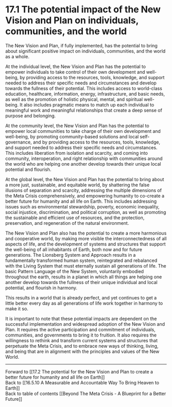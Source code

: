 # 17.1 The potential impact of the New Vision and Plan on individuals, communities, and the world

The New Vision and Plan, if fully implemented, has the potential to bring about significant positive impact on individuals, communities, and the world as a whole.

At the individual level, the New Vision and Plan has the potential to empower individuals to take control of their own development and well-being, by providing access to the resources, tools, knowledge, and support needed to address their specific needs and circumstances and develop towards the fullness of their potential. This includes access to world-class education, healthcare, information, energy, infrastructure, and basic needs, as well as the promotion of holistic physical, mental, and spiritual well-being. It also includes pragmatic means to match up each individual to meaningful work and meaningful relationships that create a deep sense of purpose and belonging. 

At the community level, the New Vision and Plan has the potential to empower local communities to take charge of their own development and well-being, by promoting community-based solutions and local self-governance, and by providing access to the resources, tools, knowledge, and support needed to address their specific needs and circumstances. This includes liberation from isolation and scarcity, and coming into community, interoperation, and right relationship with communities around the world who are helping one another develop towards their unique local potential and flourish.  

At the global level, the New Vision and Plan has the potential to bring about a more just, sustainable, and equitable world, by shattering the false illusions of separation and scarcity, addressing the multiple dimensions of the Meta Crisis comprehensively, and empowering humanity to co-create a better future for humanity and all life on Earth. This includes addressing issues such as environmental stewardship, poverty, economic inequality, social injustice, discrimination, and political corruption, as well as promoting the sustainable and efficient use of resources, and the protection, preservation, and regeneration of the natural environment.

The New Vision and Plan also has the potential to create a more harmonious and cooperative world, by making more visible the interconnectedness of all aspects of life, and the development of systems and structures that support the well-being of all inhabitants of Earth, both now and for future generations. The Lionsberg System and Approach results in a fundamentally transformed human system, reintegrated and rebalanced with the Living System that must eternally sustain all generations of life. The basic Pattern Language of the New System, voluntarily embodied throughout the earth, results in a planet in which all things are helping one another develop towards the fullness of their unique individual and local potential, and flourish in harmony.

This results in a world that is already perfect, and yet continues to get a little better every day as all generations of life work together in harmony to make it so. 

It is important to note that these potential impacts are dependent on the successful implementation and widespread adoption of the New Vision and Plan. It requires the active participation and commitment of individuals, communities, and governments to bring it to fruition. It also requires the willingness to rethink and transform current systems and structures that perpetuate the Meta Crisis, and to embrace new ways of thinking, living, and being that are in alignment with the principles and values of the New World.

___

Forward to [[17.2 The potential for the New Vision and Plan to create a better future for humanity and all life on Earth]]    
Back to [[16.5.10 A Measurable and Accountable Way To Bring Heaven to Earth]]    
Back to table of contents [[Beyond The Meta Crisis - A Blueprint for a Better Future]] 